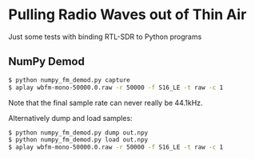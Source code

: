 # Pulling Radio Waves out of Thin Air

Just some tests with binding RTL-SDR to Python programs

## NumPy Demod

```bash
$ python numpy_fm_demod.py capture
$ aplay wbfm-mono-50000.0.raw -r 50000 -f S16_LE -t raw -c 1
```

Note that the final sample rate can never really be 44.1kHz.

Alternatively dump and load samples:

```bash
$ python numpy_fm_demod.py dump out.npy
$ python numpy_fm_demod.py load out.npy
$ aplay wbfm-mono-50000.0.raw -r 50000 -f S16_LE -t raw -c 1
```
